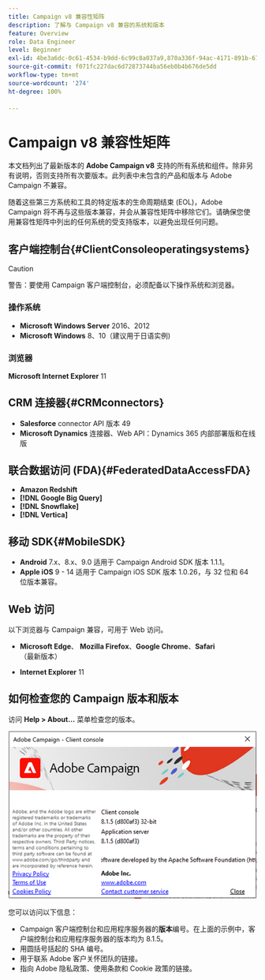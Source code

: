 ```yaml
---
title: Campaign v8 兼容性矩阵
description: 了解与 Campaign v8 兼容的系统和版本
feature: Overview
role: Data Engineer
level: Beginner
exl-id: 4be3a6dc-0c61-4534-b9dd-6c99c8a037a9,870a336f-94ac-4171-891b-67614feef6ef,bebdd930-c7f6-4629-a489-3c704b33f058,d493e613-eb61-43b1-9c6d-1bd881af0734
source-git-commit: f071fc227dac6d72873744ba56eb0b4b676de5dd
workflow-type: tm+mt
source-wordcount: '274'
ht-degree: 100%

---
```


# Campaign v8 兼容性矩阵

本文档列出了最新版本的 **Adobe Campaign v8** 支持的所有系统和组件。除非另有说明，否则支持所有次要版本。此列表中未包含的产品和版本与 Adobe Campaign 不兼容。

随着这些第三方系统和工具的特定版本的生命周期结束 (EOL)，Adobe Campaign 将不再与这些版本兼容，并会从兼容性矩阵中移除它们。请确保您使用兼容性矩阵中列出的任何系统的受支持版本，以避免出现任何问题。

## 客户端控制台{#ClientConsoleoperatingsystems}

>[!CAUTION]
>
> 警告：要使用 Campaign 客户端控制台，必须配备以下操作系统和浏览器。

### 操作系统

* **Microsoft Windows Server** 2016、2012
* **Microsoft Windows** 8、10（建议用于日语实例)

### 浏览器

**Microsoft Internet Explorer** 11

## CRM 连接器{#CRMconnectors}

* **Salesforce** connector API 版本 49
* **Microsoft Dynamics** 连接器、Web API：Dynamics 365 内部部署版和在线版

## 联合数据访问 (FDA){#FederatedDataAccessFDA}

* **Amazon Redshift**
* **[!DNL Google Big Query]**
* **[!DNL Snowflake]**
* **[!DNL Vertica]**

## 移动 SDK{#MobileSDK}

* **Android** 7.x、8.x、9.0 适用于 Campaign Android SDK 版本 1.1.1。
* **Apple iOS** 9 - 14 适用于 Campaign iOS SDK 版本 1.0.26，与 32 位和 64 位版本兼容。

## Web 访问

以下浏览器与 Campaign 兼容，可用于 Web 访问。

* **Microsoft Edge**、 **Mozilla Firefox**、**Google Chrome**、**Safari** （最新版本）

* **Internet Explorer** 11

## 如何检查您的 Campaign 版本和版本

访问 **Help > About…** 菜单检查您的版本。

![](assets/ac-version.png)

您可以访问以下信息：

* Campaign 客户端控制台和应用程序服务器的&#x200B;**版本**&#x200B;编号。在上面的示例中，客户端控制台和应用程序服务器的版本均为 8.1.5。
* 用圆括号括起的 SHA 编号。
* 用于联系 Adobe 客户关怀团队的链接。
* 指向 Adobe 隐私政策、使用条款和 Cookie 政策的链接。
